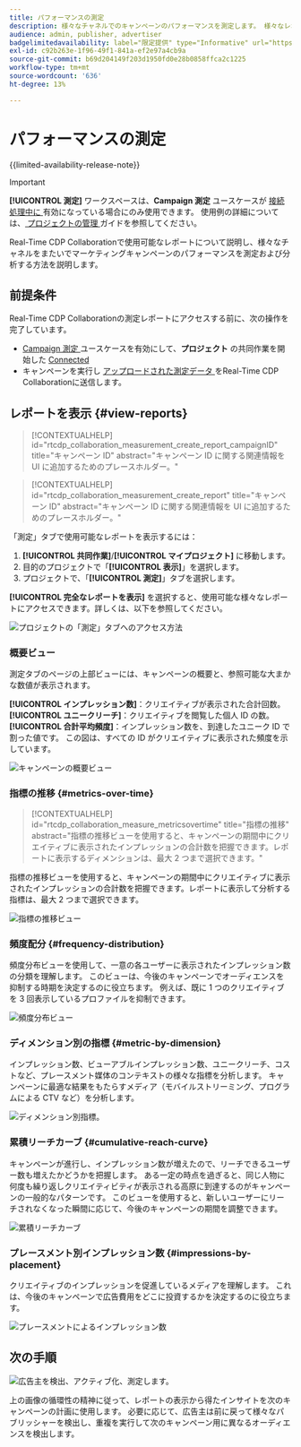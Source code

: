 ```yaml
---
title: パフォーマンスの測定
description: 様々なチャネルでのキャンペーンのパフォーマンスを測定します。 様々なレポートの使用方法と解釈方法について説明します。
audience: admin, publisher, advertiser
badgelimitedavailability: label="限定提供" type="Informative" url="https://helpx.adobe.com/jp/legal/product-descriptions/real-time-customer-data-platform-collaboration.html newtab=true"
exl-id: c92b263e-1f96-49f1-841a-ef2e97a4cb9a
source-git-commit: b69d204149f203d1950fd0e28b0858ffca2c1225
workflow-type: tm+mt
source-wordcount: '636'
ht-degree: 13%

---
```


# パフォーマンスの測定

{{limited-availability-release-note}}

>[!IMPORTANT]
>
>**[!UICONTROL 測定]** ワークスペースは、**Campaign 測定** ユースケースが [ 接続処理中に ](../connect/establishing-connections.md#connection-settings) 有効になっている場合にのみ使用できます。 使用例の詳細については、[ プロジェクトの管理 ](./manage-projects.md#project-use-cases) ガイドを参照してください。

Real-Time CDP Collaborationで使用可能なレポートについて説明し、様々なチャネルをまたいでマーケティングキャンペーンのパフォーマンスを測定および分析する方法を説明します。

## 前提条件

Real-Time CDP Collaborationの測定レポートにアクセスする前に、次の操作を完了しています。

* [Campaign 測定 ](/help/guide/connect/establishing-connections.md) ユースケースを有効にして、**プロジェクト** の共同作業を開始した [Connected](/help/guide/collaborate/manage-projects.md)
* キャンペーンを実行し [ アップロードされた測定データ ](/help/guide/setup/onboard-measurement-data.md) をReal-Time CDP Collaborationに送信します。

<!--

## Create a report {#create-report}

Hidden until functionality is live. At that point, move the contextualhelp from below into this section. 

The syntax rtcdp_collaboration_measurement_create_report is currently implemented in the UI. However, a preference would be to imlement the other contextualhelp ID from below instead, since that explicitly includes campaignID in the syntax. Need to sync up with UI team. More details in CORE-116991.

-->

## レポートを表示 {#view-reports}

>[!CONTEXTUALHELP]
>id="rtcdp_collaboration_measurement_create_report_campaignID"
>title="キャンペーン ID"
>abstract="キャンペーン ID に関する関連情報を UI に追加するためのプレースホルダー。"

>[!CONTEXTUALHELP]
>id="rtcdp_collaboration_measurement_create_report"
>title="キャンペーン ID"
>abstract="キャンペーン ID に関する関連情報を UI に追加するためのプレースホルダー。"

「測定」タブで使用可能なレポートを表示するには：

1. **[!UICONTROL 共同作業]**/**[!UICONTROL マイプロジェクト]** に移動します。
2. 目的のプロジェクトで「**[!UICONTROL 表示]**」を選択します。
3. プロジェクトで、「**[!UICONTROL 測定]**」タブを選択します。

**[!UICONTROL 完全なレポートを表示]** を選択すると、使用可能な様々なレポートにアクセスできます。詳しくは、以下を参照してください。

![ プロジェクトの「測定」タブへのアクセス方法 ](/help/assets/collaborate/measure/measurement.gif)

### 概要ビュー

測定タブのページの上部ビューには、キャンペーンの概要と、参照可能な大まかな数値が表示されます。

**[!UICONTROL インプレッション数]**：クリエイティブが表示された合計回数。
**[!UICONTROL ユニークリーチ]**：クリエイティブを閲覧した個人 ID の数。
**[!UICONTROL 合計平均頻度]**：インプレッション数を、到達したユニーク ID で割った値です。 この図は、すべての ID がクリエイティブに表示された頻度を示しています。

![ キャンペーンの概要ビュー ](/help/assets/collaborate/measure/campaign-summary.png)

### 指標の推移 {#metrics-over-time}

>[!CONTEXTUALHELP]
>id="rtcdp_collaboration_measure_metricsovertime"
>title="指標の推移"
>abstract="指標の推移ビューを使用すると、キャンペーンの期間中にクリエイティブに表示されたインプレッションの合計数を把握できます。レポートに表示するディメンションは、最大 2 つまで選択できます。"

指標の推移ビューを使用すると、キャンペーンの期間中にクリエイティブに表示されたインプレッションの合計数を把握できます。レポートに表示して分析する指標は、最大 2 つまで選択できます。

![ 指標の推移ビュー ](/help/assets/collaborate/measure/metrics-over-time.png)

### 頻度配分 {#frequency-distribution}

頻度分布ビューを使用して、一意の各ユーザーに表示されたインプレッション数の分類を理解します。 このビューは、今後のキャンペーンでオーディエンスを抑制する時期を決定するのに役立ちます。 例えば、既に 1 つのクリエイティブを 3 回表示しているプロファイルを抑制できます。

![ 頻度分布ビュー ](/help/assets/collaborate/measure/frequency-distribution.gif)

### ディメンション別の指標 {#metric-by-dimension}

インプレッション数、ビューアブルインプレッション数、ユニークリーチ、コストなど、プレースメント媒体のコンテキストの様々な指標を分析します。 キャンペーンに最適な結果をもたらすメディア（モバイルストリーミング、プログラムによる CTV など）を分析します。

![ ディメンション別指標。](/help/assets/collaborate/measure/metric-by-dimension.png)

### 累積リーチカーブ {#cumulative-reach-curve}

キャンペーンが進行し、インプレッション数が増えたので、リーチできるユーザー数も増えたかどうかを把握します。 ある一定の時点を過ぎると、同じ人物に何度も繰り返しクリエイティビティが表示される高原に到達するのがキャンペーンの一般的なパターンです。 このビューを使用すると、新しいユーザーにリーチされなくなった瞬間に応じて、今後のキャンペーンの期間を調整できます。

![ 累積リーチカーブ ](/help/assets/collaborate/measure/cumulative-reach-curve.png)

### プレースメント別インプレッション数 {#impressions-by-placement}

クリエイティブのインプレッションを促進しているメディアを理解します。 これは、今後のキャンペーンで広告費用をどこに投資するかを決定するのに役立ちます。

![ プレースメントによるインプレッション数 ](/help/assets/collaborate/measure/impressions-by-placement.png)

## 次の手順

![ 広告主を検出、アクティブ化、測定します。](/help/assets/end-to-end-workflow/discover-activate-measure.png)

上の画像の循環性の精神に従って、レポートの表示から得たインサイトを次のキャンペーンの計画に使用します。 必要に応じて、広告主は前に戻って様々なパブリッシャーを検出し、重複を実行して次のキャンペーン用に異なるオーディエンスを検出します。
